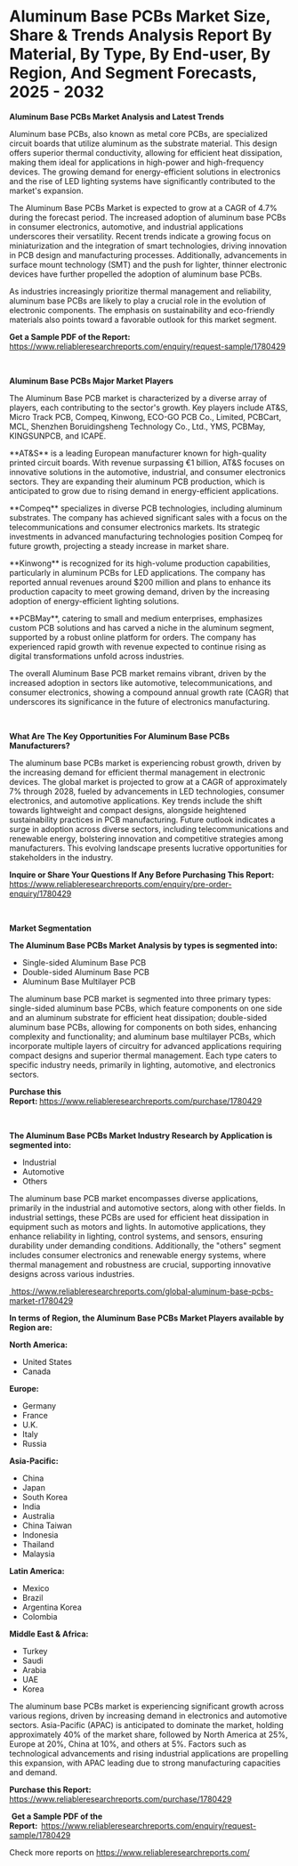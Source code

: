 <p><h1>Aluminum Base PCBs Market Size, Share & Trends Analysis Report By Material, By Type, By End-user, By Region, And Segment Forecasts, 2025 - 2032</h1></p><p><strong>Aluminum Base PCBs Market Analysis and Latest Trends</strong></p>
<p><p>Aluminum base PCBs, also known as metal core PCBs, are specialized circuit boards that utilize aluminum as the substrate material. This design offers superior thermal conductivity, allowing for efficient heat dissipation, making them ideal for applications in high-power and high-frequency devices. The growing demand for energy-efficient solutions in electronics and the rise of LED lighting systems have significantly contributed to the market's expansion.</p><p>The Aluminum Base PCBs Market is expected to grow at a CAGR of 4.7% during the forecast period. The increased adoption of aluminum base PCBs in consumer electronics, automotive, and industrial applications underscores their versatility. Recent trends indicate a growing focus on miniaturization and the integration of smart technologies, driving innovation in PCB design and manufacturing processes. Additionally, advancements in surface mount technology (SMT) and the push for lighter, thinner electronic devices have further propelled the adoption of aluminum base PCBs.</p><p>As industries increasingly prioritize thermal management and reliability, aluminum base PCBs are likely to play a crucial role in the evolution of electronic components. The emphasis on sustainability and eco-friendly materials also points toward a favorable outlook for this market segment.</p></p>
<p><strong>Get a Sample PDF of the Report:&nbsp;</strong> <a href="https://www.reliableresearchreports.com/enquiry/request-sample/1780429?utm_campaign=2657&utm_medium=2&utm_source=Github&utm_content=ia&utm_term=25032025&utm_id=aluminum-base-pcbs">https://www.reliableresearchreports.com/enquiry/request-sample/1780429</a></p>
<p>&nbsp;</p>
<p><strong>Aluminum Base PCBs Major Market Players</strong></p>
<p><p>The Aluminum Base PCB market is characterized by a diverse array of players, each contributing to the sector's growth. Key players include AT&S, Micro Track PCB, Compeq, Kinwong, ECO-GO PCB Co., Limited, PCBCart, MCL, Shenzhen Boruidingsheng Technology Co., Ltd., YMS, PCBMay, KINGSUNPCB, and ICAPE.</p><p>**AT&S** is a leading European manufacturer known for high-quality printed circuit boards. With revenue surpassing €1 billion, AT&S focuses on innovative solutions in the automotive, industrial, and consumer electronics sectors. They are expanding their aluminum PCB production, which is anticipated to grow due to rising demand in energy-efficient applications.</p><p>**Compeq** specializes in diverse PCB technologies, including aluminum substrates. The company has achieved significant sales with a focus on the telecommunications and consumer electronics markets. Its strategic investments in advanced manufacturing technologies position Compeq for future growth, projecting a steady increase in market share.</p><p>**Kinwong** is recognized for its high-volume production capabilities, particularly in aluminum PCBs for LED applications. The company has reported annual revenues around $200 million and plans to enhance its production capacity to meet growing demand, driven by the increasing adoption of energy-efficient lighting solutions.</p><p>**PCBMay**, catering to small and medium enterprises, emphasizes custom PCB solutions and has carved a niche in the aluminum segment, supported by a robust online platform for orders. The company has experienced rapid growth with revenue expected to continue rising as digital transformations unfold across industries.</p><p>The overall Aluminum Base PCB market remains vibrant, driven by the increased adoption in sectors like automotive, telecommunications, and consumer electronics, showing a compound annual growth rate (CAGR) that underscores its significance in the future of electronics manufacturing.</p></p>
<p>&nbsp;</p>
<p><strong>What Are The Key Opportunities For Aluminum Base PCBs Manufacturers?</strong></p>
<p><p>The aluminum base PCBs market is experiencing robust growth, driven by the increasing demand for efficient thermal management in electronic devices. The global market is projected to grow at a CAGR of approximately 7% through 2028, fueled by advancements in LED technologies, consumer electronics, and automotive applications. Key trends include the shift towards lightweight and compact designs, alongside heightened sustainability practices in PCB manufacturing. Future outlook indicates a surge in adoption across diverse sectors, including telecommunications and renewable energy, bolstering innovation and competitive strategies among manufacturers. This evolving landscape presents lucrative opportunities for stakeholders in the industry.</p></p>
<p><strong>Inquire or Share Your Questions If Any Before Purchasing This Report:</strong> <a href="https://www.reliableresearchreports.com/enquiry/pre-order-enquiry/1780429?utm_campaign=2657&utm_medium=2&utm_source=Github&utm_content=ia&utm_term=25032025&utm_id=aluminum-base-pcbs">https://www.reliableresearchreports.com/enquiry/pre-order-enquiry/1780429</a></p>
<p>&nbsp;</p>
<p><strong>Market Segmentation</strong></p>
<p><strong>The Aluminum Base PCBs Market Analysis by types is segmented into:</strong></p>
<p><ul><li>Single-sided Aluminum Base PCB</li><li>Double-sided Aluminum Base PCB</li><li>Aluminum Base Multilayer PCB</li></ul></p>
<p><p>The aluminum base PCB market is segmented into three primary types: single-sided aluminum base PCBs, which feature components on one side and an aluminum substrate for efficient heat dissipation; double-sided aluminum base PCBs, allowing for components on both sides, enhancing complexity and functionality; and aluminum base multilayer PCBs, which incorporate multiple layers of circuitry for advanced applications requiring compact designs and superior thermal management. Each type caters to specific industry needs, primarily in lighting, automotive, and electronics sectors.</p></p>
<p><strong>Purchase this Report:&nbsp;</strong><a href="https://www.reliableresearchreports.com/purchase/1780429?utm_campaign=2657&utm_medium=2&utm_source=Github&utm_content=ia&utm_term=25032025&utm_id=aluminum-base-pcbs">https://www.reliableresearchreports.com/purchase/1780429</a></p>
<p>&nbsp;</p>
<p><strong>The Aluminum Base PCBs Market Industry Research by Application is segmented into:</strong></p>
<p><ul><li>Industrial</li><li>Automotive</li><li>Others</li></ul></p>
<p><p>The aluminum base PCB market encompasses diverse applications, primarily in the industrial and automotive sectors, along with other fields. In industrial settings, these PCBs are used for efficient heat dissipation in equipment such as motors and lights. In automotive applications, they enhance reliability in lighting, control systems, and sensors, ensuring durability under demanding conditions. Additionally, the "others" segment includes consumer electronics and renewable energy systems, where thermal management and robustness are crucial, supporting innovative designs across various industries.</p></p>
<p><a href="https://www.reliableresearchreports.com/global-aluminum-base-pcbs-market-r1780429?utm_campaign=2657&utm_medium=2&utm_source=Github&utm_content=ia&utm_term=25032025&utm_id=aluminum-base-pcbs">&nbsp;https://www.reliableresearchreports.com/global-aluminum-base-pcbs-market-r1780429</a></p>
<p><strong>In terms of Region, the Aluminum Base PCBs Market Players available by Region are:</strong></p>
<p>
    <p> <strong> North America: </strong>
        <ul>
            <li>United States</li>
            <li>Canada</li>
        </ul>
        </p> 
    <p> <strong> Europe: </strong>
        <ul>
            <li>Germany</li>
            <li>France</li>
            <li>U.K.</li>
            <li>Italy</li>
            <li>Russia</li>
        </ul>
        </p> 
    <p> <strong> Asia-Pacific: </strong>
        <ul>
            <li>China</li>
            <li>Japan</li>
            <li>South Korea</li>
            <li>India</li>
            <li>Australia</li>
            <li>China Taiwan</li>
            <li>Indonesia</li>
            <li>Thailand</li>
            <li>Malaysia</li>
        </ul>
        </p> 
    <p> <strong> Latin America: </strong>
        <ul>
            <li>Mexico</li>
            <li>Brazil</li>
            <li>Argentina Korea</li>
            <li>Colombia</li>
        </ul>
        </p> 
    <p> <strong> Middle East & Africa: </strong>
        <ul>
            <li>Turkey</li>
            <li>Saudi</li>
            <li>Arabia</li>
            <li>UAE</li>
            <li>Korea</li>
        </ul>
    </p>
    </p>
<p><p>The aluminum base PCBs market is experiencing significant growth across various regions, driven by increasing demand in electronics and automotive sectors. Asia-Pacific (APAC) is anticipated to dominate the market, holding approximately 40% of the market share, followed by North America at 25%, Europe at 20%, China at 10%, and others at 5%. Factors such as technological advancements and rising industrial applications are propelling this expansion, with APAC leading due to strong manufacturing capacities and demand.</p></p>
<p><strong>Purchase this Report: </strong><a href="https://www.reliableresearchreports.com/purchase/1780429?utm_campaign=2657&utm_medium=2&utm_source=Github&utm_content=ia&utm_term=25032025&utm_id=aluminum-base-pcbs">https://www.reliableresearchreports.com/purchase/1780429</a></p>
<p>&nbsp;<strong>Get a Sample PDF of the Report:&nbsp;&nbsp;</strong><a href="https://www.reliableresearchreports.com/enquiry/request-sample/1780429?utm_campaign=2657&utm_medium=2&utm_source=Github&utm_content=ia&utm_term=25032025&utm_id=aluminum-base-pcbs">https://www.reliableresearchreports.com/enquiry/request-sample/1780429</a></p>
<p><strong></strong></p>
<p>Check more reports on <a href="https://www.reliableresearchreports.com/?utm_campaign=2657&utm_medium=2&utm_source=Github&utm_content=ia&utm_term=25032025&utm_id=aluminum-base-pcbs">https://www.reliableresearchreports.com/</a></p>